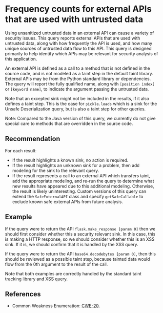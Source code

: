 # Frequency counts for external APIs that are used with untrusted data
Using unsanitized untrusted data in an external API can cause a variety of security issues. This query reports external APIs that are used with untrusted data, along with how frequently the API is used, and how many unique sources of untrusted data flow to this API. This query is designed primarily to help identify which APIs may be relevant for security analysis of this application.

An external API is defined as a call to a method that is not defined in the source code, and is not modeled as a taint step in the default taint library. External APIs may be from the Python standard library or dependencies. The query will report the fully qualified name, along with `[position index]` or `[keyword name]`, to indicate the argument passing the untrusted data.

Note that an excepted sink might not be included in the results, if it also defines a taint step. This is the case for `pickle.loads` which is a sink for the Unsafe Deserialization query, but is also a taint step for other queries.

Note: Compared to the Java version of this query, we currently do not give special care to methods that are overridden in the source code.


## Recommendation
For each result:

* If the result highlights a known sink, no action is required.
* If the result highlights an unknown sink for a problem, then add modeling for the sink to the relevant query.
* If the result represents a call to an external API which transfers taint, add the appropriate modeling, and re-run the query to determine what new results have appeared due to this additional modeling.
Otherwise, the result is likely uninteresting. Custom versions of this query can extend the `SafeExternalAPI` class and specify `getSafeCallable` to exclude known safe external APIs from future analysis.


## Example
If the query were to return the API `flask.make_response [param 0]` then we should first consider whether this a security relevant sink. In this case, this is making a HTTP response, so we should consider whether this is an XSS sink. If it is, we should confirm that it is handled by the XSS query.

If the query were to return the API `base64.decodebytes [param 0]`, then this should be reviewed as a possible taint step, because tainted data would flow from the 0th argument to the result of the call.

Note that both examples are correctly handled by the standard taint tracking library and XSS query.


## References
* Common Weakness Enumeration: [CWE-20](https://cwe.mitre.org/data/definitions/20.html).
